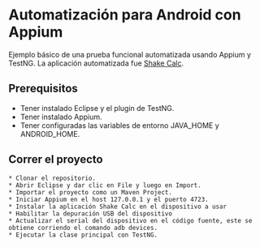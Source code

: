 # Automatización para Android con Appium

Ejemplo básico de una prueba funcional automatizada usando Appium y TestNG. La aplicación automatizada fue [Shake Calc](https://play.google.com/store/apps/details?id=de.underflow.calc).

## Prerequisitos

* Tener instalado Eclipse y el plugin de TestNG.
* Tener instalado Appium.
* Tener configuradas las variables de entorno JAVA_HOME y ANDROID_HOME.

## Correr el proyecto

```
* Clonar el repositorio.
* Abrir Eclipse y dar clic en File y luego en Import.
* Importar el proyecto como un Maven Project.
* Iniciar Appium en el host 127.0.0.1 y el puerto 4723.
* Instalar la aplicación Shake Calc en el dispositivo a usar
* Habilitar la depuración USB del dispositivo
* Actualizar el serial del dispositivo en el código fuente, este se obtiene corriendo el comando adb devices.
* Ejecutar la clase principal con TestNG.
```
